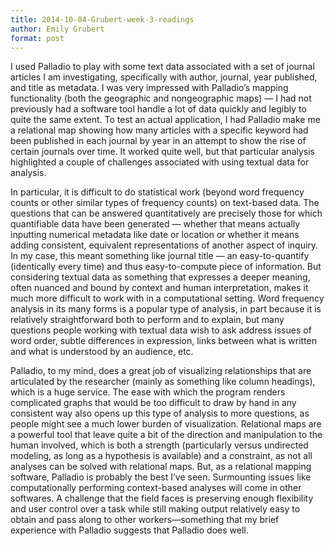 ```yaml
---
title: 2014-10-04-Grubert-week-3-readings
author: Emily Grubert
format: post
---
```

I used Palladio to play with some text data associated with a set of journal articles I am investigating, specifically with author, journal, year published, and title as metadata. I was very impressed with Palladio’s mapping functionality (both the geographic and nongeographic maps) — I had not previously had a software tool handle a lot of data quickly and legibly to quite the same extent. To test an actual application, I had Palladio make me a relational map showing how many articles with a specific keyword had been published in each journal by year in an attempt to show the rise of certain journals over time. It worked quite well, but that particular analysis highlighted a couple of challenges associated with using textual data for analysis.

In particular, it is difficult to do statistical work (beyond word frequency counts or other similar types of frequency counts) on text-based data. The questions that can be answered quantitatively are precisely those for which quantifiable data have been generated — whether that means actually inputting numerical metadata like date or location or whether it means adding consistent, equivalent representations of another aspect of inquiry. In my case, this meant something like journal title — an easy-to-quantify (identically every time) and thus easy-to-compute piece of information. But considering textual data as something that expresses a deeper meaning, often nuanced and bound by context and human interpretation, makes it much more difficult to work with in a computational setting. Word frequency analysis in its many forms is a popular type of analysis, in part because it is relatively straightforward both to perform and to explain, but  many questions people working with textual data wish to ask address issues of word order, subtle differences in expression, links between what is written and what is understood by an audience, etc.

Palladio, to my mind, does a great job of visualizing relationships that are articulated by the researcher (mainly as something like column headings), which is a huge service. The ease with which the program renders complicated graphs that would be too difficult to draw by hand in any consistent way also opens up this type of analysis to more questions, as people might see a much lower burden of visualization. Relational maps are a powerful tool that leave quite a bit of the direction and manipulation to the human involved, which is both a strength (particularly versus undirected modeling, as long as a hypothesis is available) and a constraint, as not all analyses can be solved with relational maps. But, as a relational mapping software, Palladio is probably the best I’ve seen. Surmounting issues like computationally performing context-based analyses will come in other softwares. A challenge that the field faces is preserving enough flexibility and user control over a task while still making output relatively easy to obtain and pass along to other workers—something that my brief experience with Palladio suggests that Palladio does well.
